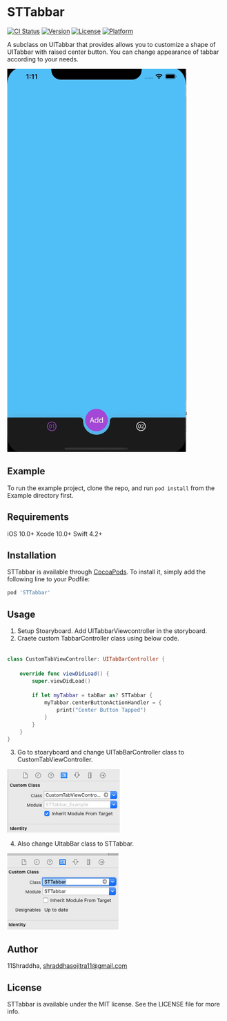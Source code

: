 # STTabbar

[![CI Status](https://img.shields.io/travis/11Shraddha/STTabbar.svg?style=flat)](https://travis-ci.org/11Shraddha/STTabbar)
[![Version](https://img.shields.io/cocoapods/v/STTabbar.svg?style=flat)](https://cocoapods.org/pods/STTabbar)
[![License](https://img.shields.io/cocoapods/l/STTabbar.svg?style=flat)](https://cocoapods.org/pods/STTabbar)
[![Platform](https://img.shields.io/cocoapods/p/STTabbar.svg?style=flat)](https://cocoapods.org/pods/STTabbar)


A subclass on UITabbar that provides allows you to customize a shape of UITabbar with raised center button.  You can change appearance of tabbar according to your needs.  

![alt tag](https://github.com/11Shraddha/STTabbar/blob/master/Tabbar_GIF.gif)


## Example

To run the example project, clone the repo, and run `pod install` from the Example directory first.

## Requirements
iOS 10.0+
Xcode 10.0+
Swift 4.2+


## Installation

STTabbar is available through [CocoaPods](https://cocoapods.org). To install
it, simply add the following line to your Podfile:

```ruby
pod 'STTabbar'
```

## Usage


1. Setup Stoaryboard. Add UITabbarViewcontroller in the storyboard.
2. Craete custom TabbarController class using below code.


```Swift

class CustomTabViewController: UITabBarController {

    override func viewDidLoad() {
        super.viewDidLoad()
        
        if let myTabbar = tabBar as? STTabbar {
            myTabbar.centerButtonActionHandler = {
                print("Center Button Tapped")
            }
        }
    }
}
```
3. Go to stoaryboard and change UITabBarController class to CustomTabViewController.

![alt tag](https://github.com/11Shraddha/STTabbar/blob/master/TabbarVCClass.png)





4. Also change UItabBar class to STTabbar.

![alt tag](https://github.com/11Shraddha/STTabbar/blob/master/Tabbarclass.png)


## Author

11Shraddha, shraddhasojitra11@gmail.com

## License

STTabbar is available under the MIT license. See the LICENSE file for more info.
